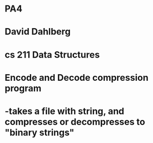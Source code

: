 # PA4
# David Dahlberg
# cs 211 Data Structures
# Encode and Decode compression program
#   -takes a file with string, and compresses or decompresses to "binary strings"
